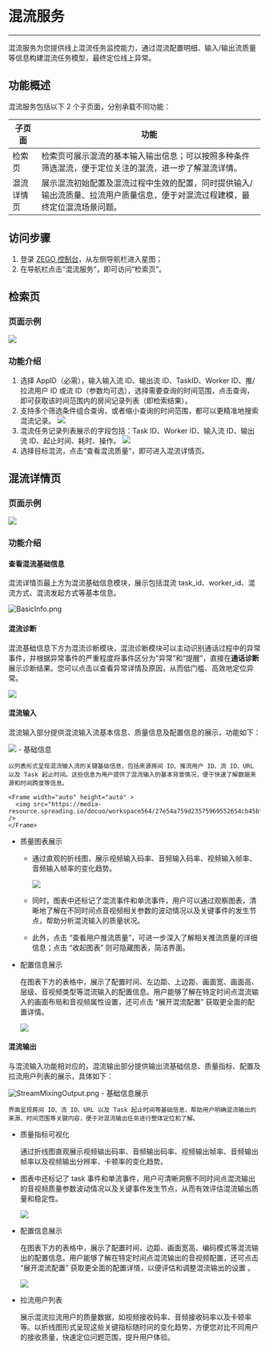 # 混流服务

---

混流服务为您提供线上混流任务监控能力，通过混流配置明细、输入/输出流质量等信息构建混流任务模型，最终定位线上异常。

## 功能概述

混流服务包括以下 2 个子页面，分别承载不同功能：

| 子页面 | 功能 |
| -- | -- |
| 检索页 | 检索页可展示混流的基本输入输出信息；可以按照多种条件筛选混流，便于定位关注的混流，进一步了解混流详情。 |
| 混流详情页 | 展示混流初始配置及混流过程中生效的配置，同时提供输入/输出流质量、拉流用户质量信息，便于对混流过程建模，最终定位混流场景问题。|

## 访问步骤
1. 登录 [ZEGO 控制台](https://console.zego.im/)，从左侧导航栏进入星图；
2. 在导航栏点击“混流服务”，即可访问“检索页”。

## 检索页

### 页面示例

<Frame width="auto" height="auto" >
  <img src="https://media-resource.spreading.io/docuo/workspace564/27e54a759d23575969552654cb45bf89/603eed5943.png" />
</Frame>

### 功能介绍
1. 选择 AppID（必需），输入输入流 ID、输出流 ID、TaskID、Worker ID、推/拉流用户 ID 或流 ID（参数均可选），选择需要查询的时间范围，点击查询，即可获取该时间范围内的房间记录列表（即检索结果）。
2. 支持多个筛选条件组合查询，或者缩小查询的时间范围，都可以更精准地搜索混流记录。
    <Frame width="auto" height="auto">
      <img src="https://media-resource.spreading.io/docuo/workspace564/27e54a759d23575969552654cb45bf89/2bac9ceee1.png" />
    </Frame>
3. 混流任务记录列表展示的字段包括：Task ID、Worker ID、输入流 ID、输出流 ID、起止时间、耗时、操作。
    <Frame width="auto" height="auto" >
      <img src="https://media-resource.spreading.io/docuo/workspace564/27e54a759d23575969552654cb45bf89/d7353d0d4e.png" />
    </Frame>
4. 选择目标混流，点击“查看混流质量”，即可进入混流详情页。

## 混流详情页

### 页面示例

<Frame width="auto" height="auto" >
  <img src="https://media-resource.spreading.io/docuo/workspace564/27e54a759d23575969552654cb45bf89/23eb130b6a.png" />
</Frame>

### 功能介绍

#### 查看混流基础信息

混流详情页最上方为混流基础信息模块，展示包括混流 task_id、worker_id、混流方式、混流发起方式等基本信息。

<Frame width="auto" height="auto" >
  <img src="https://media-resource.spreading.io/docuo/workspace564/27e54a759d23575969552654cb45bf89/52fef7f009.png" alt="BasicInfo.png"/>
</Frame>

#### 混流诊断

混流基础信息下方为混流诊断模块，混流诊断模块可以主动识别通话过程中的异常事件，并根据异常事件的严重程度将事件区分为“异常”和“提醒”，直接在**通话诊断**展示诊断结果。您可以点击以查看异常详情及原因，从而低门槛、高效地定位异常。

<Frame width="auto" height="auto" >
  <img src="https://media-resource.spreading.io/docuo/workspace564/27e54a759d23575969552654cb45bf89/f124efa327.png" />
</Frame>

#### 混流输入

混流输入部分提供混流输入流基本信息、质量信息及配置信息的展示，功能如下：
<Frame width="auto" height="auto" >
<img src="https://media-resource.spreading.io/docuo/workspace564/27e54a759d23575969552654cb45bf89/9bae85a0e0.png" />
</Frame>
- 基础信息

    以列表形式呈现混流输入流的关键基础信息，包括来源房间 ID、推流用户 ID、流 ID、URL 以及 Task 起止时间。这些信息为用户提供了混流输入的基本背景情况，便于快速了解数据来源和时间跨度等信息。

    <Frame width="auto" height="auto" >
      <img src="https://media-resource.spreading.io/docuo/workspace564/27e54a759d23575969552654cb45bf89/569ba47867.png" />
    </Frame>
- 质量图表展示
  - 通过直观的折线图，展示视频输入码率、音频输入码率、视频输入帧率、音频输入帧率的变化趋势。

    <Frame width="auto" height="auto">
      <img src="https://media-resource.spreading.io/docuo/workspace564/27e54a759d23575969552654cb45bf89/569ba47867.png" />
    </Frame>
    
  - 同时，图表中还标记了混流事件和单流事件，用户可以通过观察图表，清晰地了解在不同时间点音视频相关参数的波动情况以及关键事件的发生节点，帮助分析混流输入的质量状况。
  - 此外，点击 “查看用户推流质量”，可进一步深入了解相关推流质量的详细信息；点击 “收起图表” 则可隐藏图表，简洁界面。
- 配置信息展示

    在图表下方的表格中，展示了配置时间、左边距、上边距、画面宽、画面高、层级、音视频类型等混流输入的配置信息。用户能够了解在特定时间点混流输入的画面布局和音视频属性设置，还可点击 “展开混流配置” 获取更全面的配置详情。

    <Frame width="auto" height="auto" >
      <img src="https://media-resource.spreading.io/docuo/workspace564/27e54a759d23575969552654cb45bf89/2aad7e48e4.png"/>
    </Frame>

#### 混流输出

与混流输入功能相对应的，混流输出部分提供输出流基础信息、质量指标、配置及拉流用户列表的展示，具体如下：
<Frame width="auto" height="auto">
  <img src="https://media-resource.spreading.io/docuo/workspace564/27e54a759d23575969552654cb45bf89/7fab6d8871.png" alt="StreamMixingOutput.png"/>
</Frame>
- 基础信息展示

    界面呈现房间 ID、流 ID、URL 以及 Task 起止时间等基础信息，帮助用户明确混流输出的来源、时间范围等关键内容，便于对混流输出任务进行整体定位和了解。
- 质量指标可视化

    通过折线图直观展示视频输出码率、音频输出码率、视频输出帧率、音频输出帧率以及视频输出分辨率、卡顿率的变化趋势。
- 图表中还标记了 task 事件和单流事件，用户可清晰洞察不同时间点混流输出的音视频质量参数波动情况以及关键事件发生节点，从而有效评估混流输出质量和稳定性。

    <Frame width="auto" height="auto" >
      <img src="https://media-resource.spreading.io/docuo/workspace564/27e54a759d23575969552654cb45bf89/dc6e222d57.png" />
    </Frame>
- 配置信息展示

    在图表下方的表格中，展示了配置时间、边距、画面宽高、编码模式等混流输出的配置信息。用户能够了解在特定时间点混流输出的音视频配置，还可点击 “展开混流配置” 获取更全面的配置详情，以便评估和调整混流输出的设置 。

    <Frame width="auto" height="auto" >
      <img src="https://media-resource.spreading.io/docuo/workspace564/27e54a759d23575969552654cb45bf89/efe398699c.png" />
    </Frame>
- 拉流用户列表

    展示混流拉流用户的质量数据，如视频接收码率、音频接收码率以及卡顿率等。以折线图形式呈现这些关键指标随时间的变化趋势，方便您对比不同用户的接收质量，快速定位问题范围，提升用户体验。
